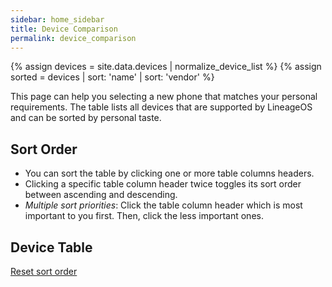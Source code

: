 ```yaml
---
sidebar: home_sidebar
title: Device Comparison
permalink: device_comparison
---
```

{% assign devices = site.data.devices | normalize_device_list %}
{% assign sorted = devices | sort: 'name' | sort: 'vendor' %}

<script type="text/javascript" src="{{ "js/mergesort.js" | relative_url }}"></script>
<script>
var tableJson = {{ sorted | jsonify }};
var keys      = ["codename", "vendor", "name"];
var sortOrder = [];

function drawTable(dataTable) {
    $("#deviceComparisonTable thead").remove();
    $("#deviceComparisonTable tbody").remove();

    var thead = $("<thead />");
    var row = $("<tr />");
    thead.append(row);

    norm_keys = Object.keys(dataTable[0].norm);

    ["Codename", "Vendor", "Model Name"].forEach(function(x) {
        $("<th />", { html: x }).appendTo(row);
    });
    norm_keys.forEach(function(key) {
        var order = getSortOrder(key);
        var htmlStr = key;
        if (order) {
            var asc = order[1] === 1;
            var priority = sortOrder.length - sortOrder.indexOf(order);
            htmlStr += "<br>(" + (asc ? "&uarr;" : "&darr;") + " " + priority + ")";
        }
        $("<th />", { id: key, html: htmlStr })
            .bind("click", getThClickEvent(key))
            .appendTo(row);
    });

    var tbody = $("<tbody />");
    $("#deviceComparisonTable").append(thead).append(tbody);

    dataTable.forEach(function (o) {
        row = $("<tr />");
        tbody.append(row);
        keys.forEach(function(key) {
            var htmlStr = o[key];
            if (key === "codename") {
                htmlStr = "<a href=\"/devices/" + o[key] + "\">" + o[key] + "</a>";
            }
            $("<td />", { html: htmlStr }).appendTo(row);
        });
        norm_keys.forEach(function(key) {
            $("<td />", { html: o.norm[key] }).appendTo(row);
        });
    });
}

function getThClickEvent(key) {
    return function() {
        existing = getSortOrder(key);
        if (existing) {
            existing[1] *= -1;
        } else {
            sortOrder.unshift([key, 1]);
        }
        drawTable(sortTable(tableJson));
    };
}

function getSortOrder(key) {
    return sortOrder.find(function(x) { return x[0] === key; });
}

function resetSortOrder() {
    sortOrder = [];
    drawTable(tableJson);
}

function sortTable(table) {
    return sortOrder.reduce(function(acc, tup) {
        var key = tup[0];
        var asc = tup[1] === 1;
        var comp = function(a, b) {
            var l = b.norm[key];
            var r = a.norm[key];

            if      (l  <  r) { return -1; }
            else if (l === r) { return  0; }
            else              { return  1;}
        };

        if (asc) {
            mcomp = function(a, b) { return -comp(a, b); };
        } else {
            mcomp = comp;
        }

        return acc.mergeSort(mcomp);
    }, table.slice(0));
}

$(document).ready(function(){
    drawTable(tableJson);
});
</script>

<div class="post-content">
    <p>
        This page can help you selecting a new phone that matches your personal requirements.
        The table lists all devices that are supported by LineageOS and can be sorted by personal taste.
    </p>
    <h2>Sort Order</h2>
    <p>
      <ul>
        <li>You can sort the table by clicking one or more table columns headers.</li>
        <li>Clicking a specific table column header twice toggles its sort order between ascending and descending.</li>
        <li><i>Multiple sort priorities</i>: Click the table column header which is most important to you first. Then, click the less important ones.</li>
      </ul>
    </p>
    <h2>Device Table</h2>
    <p><a href="#" onclick="resetSortOrder()">Reset sort order</a></p>
    <table id="deviceComparisonTable"></table>
</div>


